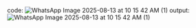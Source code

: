 code:
![WhatsApp Image 2025-08-13 at 10 15 42 AM (1)](https://github.com/user-attachments/assets/5a789e85-7320-4a48-b1fa-13f8bf2666f0)
output:
![WhatsApp Image 2025-08-13 at 10 15 42 AM (1)](https://github.com/user-attachments/assets/a58f5983-3b68-4e6a-b76e-1f8d27f9b15e)
